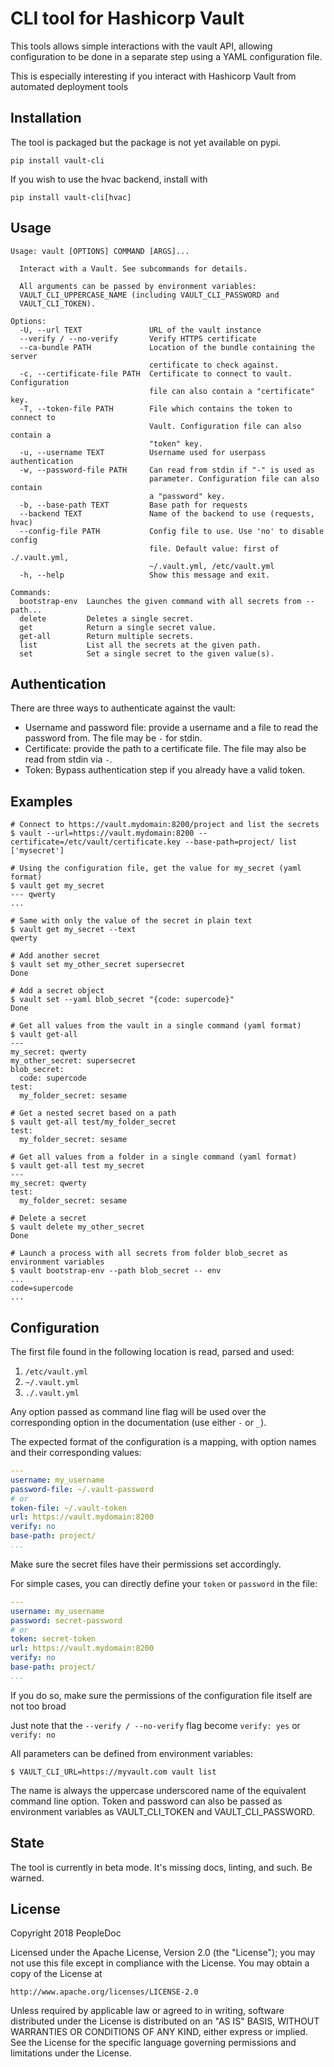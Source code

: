 # CLI tool for Hashicorp Vault

This tools allows simple interactions with the vault API, allowing
configuration to be done in a separate step using a YAML configuration file.

This is especially interesting if you interact with Hashicorp Vault from
automated deployment tools

## Installation

The tool is packaged but the package is not yet available on pypi.

`pip install vault-cli`

If you wish to use the hvac backend, install with

`pip install vault-cli[hvac]`

## Usage

```console
Usage: vault [OPTIONS] COMMAND [ARGS]...

  Interact with a Vault. See subcommands for details.

  All arguments can be passed by environment variables:
  VAULT_CLI_UPPERCASE_NAME (including VAULT_CLI_PASSWORD and
  VAULT_CLI_TOKEN).

Options:
  -U, --url TEXT               URL of the vault instance
  --verify / --no-verify       Verify HTTPS certificate
  --ca-bundle PATH             Location of the bundle containing the server
                               certificate to check against.
  -c, --certificate-file PATH  Certificate to connect to vault. Configuration
                               file can also contain a "certificate" key.
  -T, --token-file PATH        File which contains the token to connect to
                               Vault. Configuration file can also contain a
                               "token" key.
  -u, --username TEXT          Username used for userpass authentication
  -w, --password-file PATH     Can read from stdin if "-" is used as
                               parameter. Configuration file can also contain
                               a "password" key.
  -b, --base-path TEXT         Base path for requests
  --backend TEXT               Name of the backend to use (requests, hvac)
  --config-file PATH           Config file to use. Use 'no' to disable config
                               file. Default value: first of ./.vault.yml,
                               ~/.vault.yml, /etc/vault.yml
  -h, --help                   Show this message and exit.

Commands:
  bootstrap-env  Launches the given command with all secrets from --path...
  delete         Deletes a single secret.
  get            Return a single secret value.
  get-all        Return multiple secrets.
  list           List all the secrets at the given path.
  set            Set a single secret to the given value(s).

```

## Authentication

There are three ways to authenticate against the vault:
- Username and password file: provide a username and a file to read the
  password from. The file may be `-` for stdin.
- Certificate: provide the path to a certificate file. The file may also be
  read from stdin via `-`.
- Token: Bypass authentication step if you already have a valid token.

## Examples
```console
# Connect to https://vault.mydomain:8200/project and list the secrets
$ vault --url=https://vault.mydomain:8200 --certificate=/etc/vault/certificate.key --base-path=project/ list
['mysecret']

# Using the configuration file, get the value for my_secret (yaml format)
$ vault get my_secret
--- qwerty
...

# Same with only the value of the secret in plain text
$ vault get my_secret --text
qwerty

# Add another secret
$ vault set my_other_secret supersecret
Done

# Add a secret object
$ vault set --yaml blob_secret "{code: supercode}"
Done

# Get all values from the vault in a single command (yaml format)
$ vault get-all
---
my_secret: qwerty
my_other_secret: supersecret
blob_secret:
  code: supercode
test:
  my_folder_secret: sesame

# Get a nested secret based on a path
$ vault get-all test/my_folder_secret
test:
  my_folder_secret: sesame

# Get all values from a folder in a single command (yaml format)
$ vault get-all test my_secret
---
my_secret: qwerty
test:
  my_folder_secret: sesame

# Delete a secret
$ vault delete my_other_secret
Done

# Launch a process with all secrets from folder blob_secret as environment variables
$ vault bootstrap-env --path blob_secret -- env
...
code=supercode
...
```

## Configuration

The first file found in the following location is read, parsed and used:
1. `/etc/vault.yml`
2. `~/.vault.yml`
3. `./.vault.yml`

Any option passed as command line flag will be used over the corresponding
option in the documentation (use either `-` or `_`).

The expected format of the configuration is a mapping, with option names and
their corresponding values:

```yaml
---
username: my_username
password-file: ~/.vault-password
# or
token-file: ~/.vault-token
url: https://vault.mydomain:8200
verify: no
base-path: project/
...
```

Make sure the secret files have their permissions set accordingly.

For simple cases, you can directly define your `token` or `password` in the
file:

```yaml
---
username: my_username
password: secret-password
# or
token: secret-token
url: https://vault.mydomain:8200
verify: no
base-path: project/
...
```

If you do so, make sure the permissions of the configuration file itself are
not too broad

Just note that the `--verify / --no-verify` flag become `verify: yes` or
`verify: no`

All parameters can be defined from environment variables:

```console
$ VAULT_CLI_URL=https://myvault.com vault list
```
The name is always the uppercase underscored name of the equivalent command
line option. Token and password can also be passed as environment variables as
VAULT_CLI_TOKEN and VAULT_CLI_PASSWORD.

## State

The tool is currently in beta mode. It's missing docs, linting, and such.
Be warned.

## License

Copyright 2018 PeopleDoc

Licensed under the Apache License, Version 2.0 (the "License");
you may not use this file except in compliance with the License.
You may obtain a copy of the License at

    http://www.apache.org/licenses/LICENSE-2.0

Unless required by applicable law or agreed to in writing, software
distributed under the License is distributed on an "AS IS" BASIS,
WITHOUT WARRANTIES OR CONDITIONS OF ANY KIND, either express or implied.
See the License for the specific language governing permissions and
limitations under the License.
